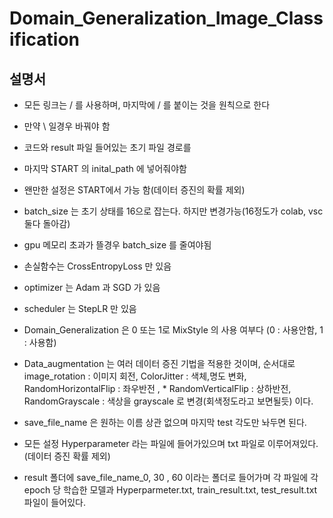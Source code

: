 # Domain_Generalization_Image_Classification

## 설명서
* 모든 링크는 / 를 사용하며, 마지막에 / 를 붙이는 것을 원칙으로 한다
* 만약 \ 일경우 바꿔야 함


* 코드와 result 파일 들어있는 초기 파일 경로를
* 마지막 START 의 inital_path 에 넣어줘야함

* 왠만한 설정은 START에서 가능 함(데이터 증진의 확률 제외)

* batch_size 는 초기 상태를 16으로 잡는다. 하지만 변경가능(16정도가 colab, vsc 둘다 돌아감)
* gpu 메모리 초과가 뜰경우 batch_size 를 줄여야됨

* 손실함수는 CrossEntropyLoss 만 있음
* optimizer 는 Adam 과 SGD 가 있음
* scheduler 는 StepLR 만 있음
* Domain_Generalization 은 0 또는 1로 MixStyle 의 사용 여부다 (0 : 사용안함, 1 : 사용함)
* Data_augmentation 는 여러 데이터 증진 기법을 적용한 것이며, 순서대로 image_rotation : 이미지 회전, ColorJitter : 색체,명도 변화, RandomHorizontalFlip : 좌우반전 , * RandomVerticalFlip : 상하반전, RandomGrayscale : 색상을 grayscale 로 변경(회색정도라고 보면될듯) 이다.

* save_file_name 은 원하는 이름 상관 없으며 마지막 test 각도만 놔두면 된다.

* 모든 설정 Hyperparameter 라는 파일에 들어가있으며 txt 파일로 이루어져있다.(데이터 증진 확률 제외)
* result 폴더에 save_file_name_0, 30 , 60 이라는 폴더로 들어가며 각 파일에 각 epoch 당 학습한 모델과 Hyperparmeter.txt, train_result.txt, test_result.txt 파일이 들어있다.

